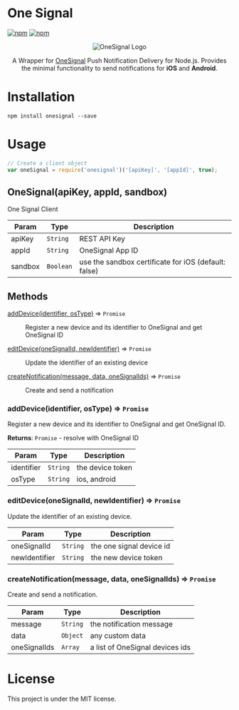 # One Signal

[![npm](https://img.shields.io/npm/v/onesignal.svg)](https://www.npmjs.com/package/onesignal)
[![npm](https://img.shields.io/npm/l/onesignal.svg)](https://github.com/faressoft/onesignal/blob/master/LICENSE)

<p align="center">
<img src="/logo.png?raw=true" alt="OneSignal Logo"/>
</p>

<p align="center">
A Wrapper for <a href="https://onesignal.com">OneSignal</a> Push Notification Delivery for Node.js. Provides the minimal functionality to send notifications for <strong>iOS</strong> and <strong>Android</strong>.
</p>

# Installation

```
npm install onesignal --save
```

# Usage

```js
// Create a client object
var oneSignal = require('onesignal')('[apiKey]', '[appId]', true);
```

## OneSignal(apiKey, appId, sandbox)
One Signal Client

| Param | Type | Description |
| --- | --- | --- |
| apiKey | <code>String</code> | REST API Key |
| appId | <code>String</code> | OneSignal App ID |
| sandbox | <code>Boolean</code> | use the sandbox certificate for iOS (default: false) |

## Methods

<dl>
<dt><a href="#addDevice">addDevice(identifier, osType)</a> ⇒ <code>Promise</code></dt>
<dd><p>Register a new device and its identifier to OneSignal and get OneSignal ID</p></dd>
<dt><a href="#editDevice">editDevice(oneSignalId, newIdentifier)</a> ⇒ <code>Promise</code></dt>
<dd><p>Update the identifier of an existing device</p></dd>
<dt><a href="#createNotification">createNotification(message, data, oneSignalIds)</a> ⇒ <code>Promise</code></dt>
<dd><p>Create and send a notification</p></dd>
</dl>

<a name="addDevice"></a>

### addDevice(identifier, osType) ⇒ <code>Promise</code>
Register a new device and its identifier to OneSignal and get OneSignal ID.

**Returns**: <code>Promise</code> - resolve with OneSignal ID  

| Param | Type | Description |
| --- | --- | --- |
| identifier | <code>String</code> | the device token |
| osType | <code>String</code> | ios, android |

<a name="editDevice"></a>

### editDevice(oneSignalId, newIdentifier) ⇒ <code>Promise</code>
Update the identifier of an existing device.


| Param | Type | Description |
| --- | --- | --- |
| oneSignalId | <code>String</code> | the one signal device id |
| newIdentifier | <code>String</code> | the new device token |

<a name="createNotification"></a>

### createNotification(message, data, oneSignalIds) ⇒ <code>Promise</code>
Create and send a notification.


| Param | Type | Description |
| --- | --- | --- |
| message | <code>String</code> | the notification message | 
| data | <code>Object</code> | any custom data | 
| oneSignalIds | <code>Array</code> | a list of OneSignal devices ids | 

# License

This project is under the MIT license.
